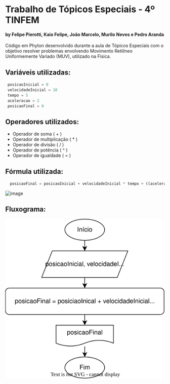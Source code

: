 # Trabalho de Tópicos Especiais - 4º TINFEM
#### by Felipe Pierotti, Kaio Felipe, João Marcelo, Murilo Neves e Pedro Aranda
Código em Phyton desenvolvido durante a aula de Tópicos Especiais com o objetivo resolver problemas envolvendo Movimento Retilíneo Uniformemente Variado (MUV), utilizado na Física.

## Variáveis utilizadas:
```py 
 posicaoInicial = 0 
 velocidadeInicial = 10 
 tempo = 5
 aceleracao = 2 
 posicaoFinal = 0
 ```

## Operadores utilizados:
- Operador de soma ( + ) 
- Operador de multiplicação ( * ) 
- Operador de divisão ( / ) 
- Operador de potência ( ^ ) 
- Operador de igualdade ( = ) 

## Fórmula utilizada: 
```py
  posicaoFinal = posicaoInicial + velocidadeInicial * tempo + ((aceleracao * pow(tempo, 2)) / 2);
```
![image](https://user-images.githubusercontent.com/57427149/178337926-7b0291d4-f5b6-4aca-a20b-31fd5f2b97de.png)
## Fluxograma:
![image](./fluxograma.svg)

